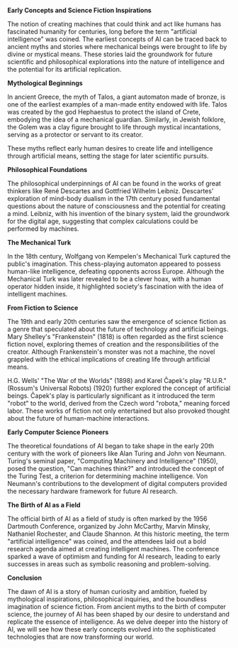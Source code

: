
**Early Concepts and Science Fiction Inspirations**

The notion of creating machines that could think and act like humans has fascinated humanity for centuries, long before the term "artificial intelligence" was coined. The earliest concepts of AI can be traced back to ancient myths and stories where mechanical beings were brought to life by divine or mystical means. These stories laid the groundwork for future scientific and philosophical explorations into the nature of intelligence and the potential for its artificial replication.

**Mythological Beginnings**

In ancient Greece, the myth of Talos, a giant automaton made of bronze, is one of the earliest examples of a man-made entity endowed with life. Talos was created by the god Hephaestus to protect the island of Crete, embodying the idea of a mechanical guardian. Similarly, in Jewish folklore, the Golem was a clay figure brought to life through mystical incantations, serving as a protector or servant to its creator.

These myths reflect early human desires to create life and intelligence through artificial means, setting the stage for later scientific pursuits.

**Philosophical Foundations**

The philosophical underpinnings of AI can be found in the works of great thinkers like René Descartes and Gottfried Wilhelm Leibniz. Descartes' exploration of mind-body dualism in the 17th century posed fundamental questions about the nature of consciousness and the potential for creating a mind. Leibniz, with his invention of the binary system, laid the groundwork for the digital age, suggesting that complex calculations could be performed by machines.

**The Mechanical Turk**

In the 18th century, Wolfgang von Kempelen's Mechanical Turk captured the public's imagination. This chess-playing automaton appeared to possess human-like intelligence, defeating opponents across Europe. Although the Mechanical Turk was later revealed to be a clever hoax, with a human operator hidden inside, it highlighted society's fascination with the idea of intelligent machines.

**From Fiction to Science**

The 19th and early 20th centuries saw the emergence of science fiction as a genre that speculated about the future of technology and artificial beings. Mary Shelley's "Frankenstein" (1818) is often regarded as the first science fiction novel, exploring themes of creation and the responsibilities of the creator. Although Frankenstein's monster was not a machine, the novel grappled with the ethical implications of creating life through artificial means.

H.G. Wells' "The War of the Worlds" (1898) and Karel Čapek's play "R.U.R." (Rossum's Universal Robots) (1920) further explored the concept of artificial beings. Čapek's play is particularly significant as it introduced the term "robot" to the world, derived from the Czech word "robota," meaning forced labor. These works of fiction not only entertained but also provoked thought about the future of human-machine interactions.

**Early Computer Science Pioneers**

The theoretical foundations of AI began to take shape in the early 20th century with the work of pioneers like Alan Turing and John von Neumann. Turing's seminal paper, "Computing Machinery and Intelligence" (1950), posed the question, "Can machines think?" and introduced the concept of the Turing Test, a criterion for determining machine intelligence. Von Neumann's contributions to the development of digital computers provided the necessary hardware framework for future AI research.

**The Birth of AI as a Field**

The official birth of AI as a field of study is often marked by the 1956 Dartmouth Conference, organized by John McCarthy, Marvin Minsky, Nathaniel Rochester, and Claude Shannon. At this historic meeting, the term "artificial intelligence" was coined, and the attendees laid out a bold research agenda aimed at creating intelligent machines. The conference sparked a wave of optimism and funding for AI research, leading to early successes in areas such as symbolic reasoning and problem-solving.

**Conclusion**

The dawn of AI is a story of human curiosity and ambition, fueled by mythological inspirations, philosophical inquiries, and the boundless imagination of science fiction. From ancient myths to the birth of computer science, the journey of AI has been shaped by our desire to understand and replicate the essence of intelligence. As we delve deeper into the history of AI, we will see how these early concepts evolved into the sophisticated technologies that are now transforming our world.